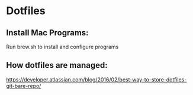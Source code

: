 # Dotfiles

## Install Mac Programs:

Run brew.sh to install and configure programs

## How dotfiles are managed:

https://developer.atlassian.com/blog/2016/02/best-way-to-store-dotfiles-git-bare-repo/
